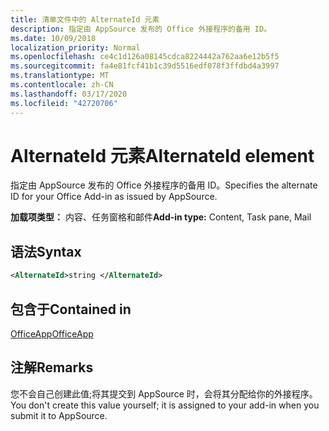 ```yaml
---
title: 清单文件中的 AlternateId 元素
description: 指定由 AppSource 发布的 Office 外接程序的备用 ID。
ms.date: 10/09/2018
localization_priority: Normal
ms.openlocfilehash: ce4c1d126a08145cdca8224442a762aa6e12b5f5
ms.sourcegitcommit: fa4e81fcf41b1c39d5516edf078f3ffdbd4a3997
ms.translationtype: MT
ms.contentlocale: zh-CN
ms.lasthandoff: 03/17/2020
ms.locfileid: "42720706"
---
```

# <a name="alternateid-element"></a><span data-ttu-id="9fc89-103">AlternateId 元素</span><span class="sxs-lookup"><span data-stu-id="9fc89-103">AlternateId element</span></span>

<span data-ttu-id="9fc89-104">指定由 AppSource 发布的 Office 外接程序的备用 ID。</span><span class="sxs-lookup"><span data-stu-id="9fc89-104">Specifies the alternate ID for your Office Add-in as issued by AppSource.</span></span>

<span data-ttu-id="9fc89-105">**加载项类型：** 内容、任务窗格和邮件</span><span class="sxs-lookup"><span data-stu-id="9fc89-105">**Add-in type:** Content, Task pane, Mail</span></span>

## <a name="syntax"></a><span data-ttu-id="9fc89-106">语法</span><span class="sxs-lookup"><span data-stu-id="9fc89-106">Syntax</span></span>

```XML
<AlternateId>string </AlternateId>
```

## <a name="contained-in"></a><span data-ttu-id="9fc89-107">包含于</span><span class="sxs-lookup"><span data-stu-id="9fc89-107">Contained in</span></span>

[<span data-ttu-id="9fc89-108">OfficeApp</span><span class="sxs-lookup"><span data-stu-id="9fc89-108">OfficeApp</span></span>](officeapp.md)

## <a name="remarks"></a><span data-ttu-id="9fc89-109">注解</span><span class="sxs-lookup"><span data-stu-id="9fc89-109">Remarks</span></span>

<span data-ttu-id="9fc89-110">您不会自己创建此值;将其提交到 AppSource 时，会将其分配给你的外接程序。</span><span class="sxs-lookup"><span data-stu-id="9fc89-110">You don't create this value yourself; it is assigned to your add-in when you submit it to AppSource.</span></span>

